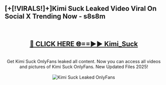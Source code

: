 <h2>[+[!VIRALS!]+]Kimi Suck Leaked Video Viral On Social X Trending Now - s8s8m</h2>
<br>
<div align="center">
<h2><a href="https://libra.edu.pl?Kimi_Suck" rel="nofollow">🔴 CLICK HERE 🌐==►► Kimi_Suck</a></h2>
<br>
Get Kimi Suck OnlyFans leaked all content. Now you can access all videos and pictures of Kimi Suck OnlyFans. New Updated Files 2025!
<br>
<br>
<a href="https://libra.edu.pl?Kimi_Suck" rel="nofollow" data-target="animated-image.originalLink"><img src="https://i.ibb.co.com/WyWwxjT/player-gif2.gif" alt="Kimi Suck Leaked OnlyFans" style="max-width: 100%; display: inline-block;" data-target="animated-image.originalImage"></a>
</div>
<br>
